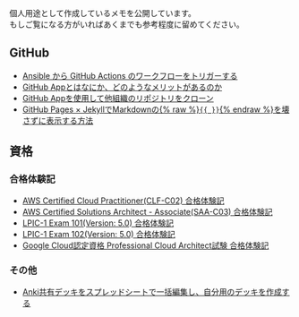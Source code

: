 個人用途として作成しているメモを公開しています。  
もしご覧になる方がいればあくまでも参考程度に留めてください。

## GitHub

- [Ansible から GitHub Actions のワークフローをトリガーする](/contents/github/github-actions-via-ansible.md)
- [GitHub Appとはなにか、どのようなメリットがあるのか](/contents/github/github-app-overview.md)
- [GitHub Appを使用して他組織のリポジトリをクローン](/contents/github/github-app-setup.md)
- [GitHub Pages × JekyllでMarkdownの{% raw %}`{{ }}`{% endraw %}を壊さずに表示する方法](/contents/github/github-pages-jekyll-liquid-escape.md)

## 資格

### 合格体験記

- [AWS Certified Cloud Practitioner(CLF-C02) 合格体験記](/contents/certification/how-I-passed-the-exam/aws-clf.md)
- [AWS Certified Solutions Architect - Associate(SAA-C03) 合格体験記](/contents/certification/how-I-passed-the-exam/aws-saa.md)
- [LPIC-1 Exam 101(Version: 5.0) 合格体験記](/contents/certification/how-I-passed-the-exam/lpic-101.md)
- [LPIC-1 Exam 102(Version: 5.0) 合格体験記](/contents/certification/how-I-passed-the-exam/lpic-102.md)
- [Google Cloud認定資格 Professional Cloud Architect試験 合格体験記](/contents/certification/how-I-passed-the-exam/google-cloud-pca.md)

### その他

- [Anki共有デッキをスプレッドシートで一括編集し、自分用のデッキを作成する](/contents/certification/anki-shared-deck-customize.md)
